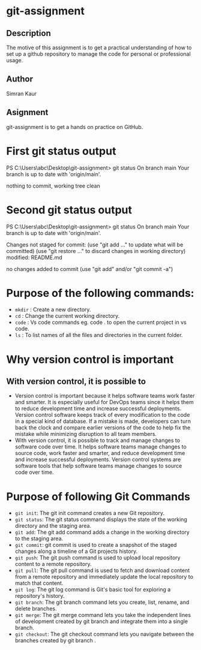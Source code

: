 # git-assignment

## Description
The motive of this assignment is to get a practical understanding of how to set up a github repository to manage the code for personal or professional usage.

## Author
Simran Kaur

## Asignment
git-assignment is to get a hands on practice on GitHub.

# First git status output
PS C:\Users\abc\Desktop\git-assignment> git status
On branch main
Your branch is up to date with 'origin/main'.

nothing to commit, working tree clean

# Second git status output
PS C:\Users\abc\Desktop\git-assignment> git status
On branch main
Your branch is up to date with 'origin/main'.

Changes not staged for commit:
  (use "git add <file>..." to update what will be committed)
  (use "git restore <file>..." to discard changes in working directory)
        modified:   README.md

no changes added to commit (use "git add" and/or "git commit -a")

# Purpose of the following commands:
- `mkdir` : Create a new directory.
- `cd` : Change the current working directory.
- `code` : Vs code commands eg. code . to open the current project in vs code.
- `ls` : To list names of all the files and directories in the current folder.

# Why version control is important
## With version control, it is possible to
- Version control is important because it helps software teams work faster and smarter. It is especially useful for DevOps teams since it helps them to reduce development time and increase successful deployments. Version control software keeps track of every modification to the code in a special kind of database. If a mistake is made, developers can turn back the clock and compare earlier versions of the code to help fix the mistake while minimizing disruption to all team members.
- With version control, it is possible to track and manage changes to software code over time. It helps software teams manage changes to source code, work faster and smarter, and reduce development time and increase successful deployments. Version control systems are software tools that help software teams manage changes to source code over time. 

# Purpose of following Git Commands
- `git init`: The git init command creates a new Git repository. 
- `git status`: The git status command displays the state of the working directory and the staging area.
- `git add`: The git add command adds a change in the working directory to the staging area.
- `git commit`: git commit is used to create a snapshot of the staged changes along a timeline of a Git projects history.
- `git push`: The git push command is used to upload local repository content to a remote repository.
- `git pull`: The git pull command is used to fetch and download content from a remote repository and immediately update the local repository to match that content.
- `git log`: The git log command is Git's basic tool for exploring a repository's history.
- `git branch`: The git branch command lets you create, list, rename, and delete branches.
- `git merge`: The git merge command lets you take the independent lines of development created by git branch and integrate them into a single branch.
- `git checkout`: The git checkout command lets you navigate between the branches created by git branch .

